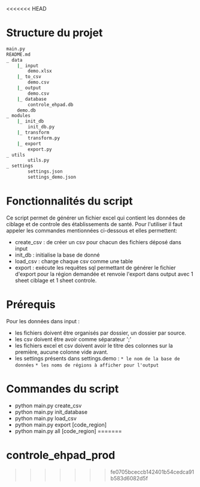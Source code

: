 <<<<<<< HEAD
# Structure du projet
``` bash
main.py
README.md
_ data
    |_ input
        demo.xlsx
    |_ to_csv
        demo.csv
    |_ output
        demo.csv
    |_ database
        controle_ehpad.db
	demo.db
_ modules
    |_ init_db
        init_db.py
    |_ transform
        transform.py
    |_ export
        export.py
_ utils
        utils.py
_ settings
        settings.json
        settings_demo.json
```

# Fonctionnalités du script
Ce script permet de générer un fichier excel qui contient les données de ciblage et de controle des établissements de santé.
Pour l'utiliser il faut appeler les commandes mentionnées ci-dessous et elles permettent:
* create_csv : de créer un csv pour chacun des fichiers déposé dans input
* init_db : initialise la base de donné
* load_csv :  charge chaque csv comme une table
* export : exécute les requêtes sql permettant de générer le fichier d'export pour la région demandée et renvoie l'export dans output avec 1 sheet ciblage et 1 sheet controle.

# Prérequis
Pour les données dans input : 
* les fichiers doivent être organisés par dossier, un dossier par source.
* les csv doivent être avoir comme séparateur ';'
* les fichiers excel et csv doivent avoir le titre des colonnes sur la première, aucune colonne vide avant.
* les settings présents dans settings.demo : 
    `* le nom de la base de données`
    `* les noms de régions à afficher pour l'output` 

# Commandes du script
* python main.py create_csv
* python main.py init_database
* python main.py load_csv
* python main.py export [code_region]
* python main.py all [code_region]
=======
# controle_ehpad_prod
>>>>>>> fe0705bceccb142401b54cedca91b583d6082d5f
